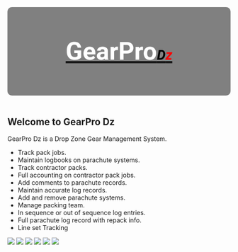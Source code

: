 <style>
@import url('https://fonts.googleapis.com/css?family=Roboto');   

#logo em{
  font-size: 55%;
  color: #000000;
}

#logo h3{
  font-size: 400%;
  line-height: 200px;
  font-weight: bold;
  font-family: "Roboto";
  color: #FFFFFF;
}

#logo span {
  color:red;    
}

#logo {
  text-align: center;
  height: 200px;
  background-color: grey;
  border-radius: 10px;
}

footer {
    text-align:center;
}
</style>

<div id="logo">
<a href="http://gearpro.jodymoore.net/login" ><h3>GearPro<em>D<span>z</span></em></h3> </a>
</div>
<br>

## Welcome to GearPro Dz 

GearPro Dz is a Drop Zone Gear Management System. 

- Track pack jobs.
- Maintain logbooks on parachute systems.
- Track contractor packs.
- Full accounting on contractor pack jobs.
- Add comments to parachute records.
- Maintain accurate log records.
- Add and remove parachute systems.
- Manage packing team. 
- In sequence or out of sequence log entries.
- Full parachute log record with repack info.
- Line set Tracking 

<img src="https://s3.amazonaws.com/jwm-product-images/gearproImages/gearpro-image1.png" >

<img src="https://s3.amazonaws.com/jwm-product-images/gearproImages/gearpro-image2.png" >

<img src="https://s3.amazonaws.com/jwm-product-images/gearproImages/gearpro-image8.png" >

<img src="https://s3.amazonaws.com/jwm-product-images/gearproImages/gearpro-image9.png" >

<img src="https://s3.amazonaws.com/jwm-product-images/gearproImages/gearpro-image7.png" >

<img src="https://s3.amazonaws.com/jwm-product-images/gearproImages/gearpro-image10.png" >

